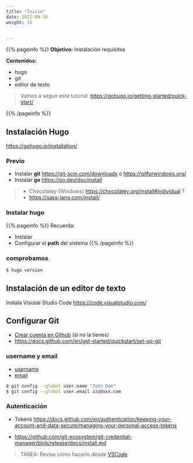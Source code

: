 ```yaml
---
title: "Inicio"
date: 2022-09-16
weight: 15

  
---
```


{{% pageinfo %}}
**Objetivo:** Instalación requisitos

**Contenidos:** 
* hugo
* git
* editor de texto

> Vamos a seguir este tutorial: https://gohugo.io/getting-started/quick-start/

{{% /pageinfo %}}


## Instalación Hugo

https://gohugo.io/installation/


### Previo

* Instalar **git** https://git-scm.com/downloads o https://gitforwindows.org/
* Instalar **go**  https://go.dev/doc/install
> * Chocolatey (Windows) https://chocolatey.org/install#individual ?
> * https://sass-lang.com/install/

### Instalar **hugo**

{{% pageinfo %}}
Recuerda:
* Instalar 
* Configurar el **path** del sistema
{{% /pageinfo %}}

### comprobamos

```bash
$ hugo version
```

## Instalación de un editor de texto

Instala Visusal Studio Code https://code.visualstudio.com/

## Configurar Git
* [Crear cuenta en Github](https://docs.github.com/en/get-started/signing-up-for-github/signing-up-for-a-new-github-account) (si no la tienes)
* https://docs.github.com/en/get-started/quickstart/set-up-git

### username  y email
* [username](https://docs.github.com/en/get-started/getting-started-with-git/setting-your-username-in-git)
* [email](https://docs.github.com/en/account-and-profile/setting-up-and-managing-your-personal-account-on-github/managing-email-preferences/setting-your-commit-email-address)

```bash
$ git config --global user.name "John Doe"
$ git config --global user.email zzz@xxx.com
```

### Autenticación
* Tokens https://docs.github.com/en/authentication/keeping-your-account-and-data-secure/managing-your-personal-access-tokens

* https://github.com/git-ecosystem/git-credential-manager/blob/release/docs/install.md

> TAREA: Revisa cómo hacerlo desde [VSCode](https://code.visualstudio.com/docs/sourcecontrol/github)
